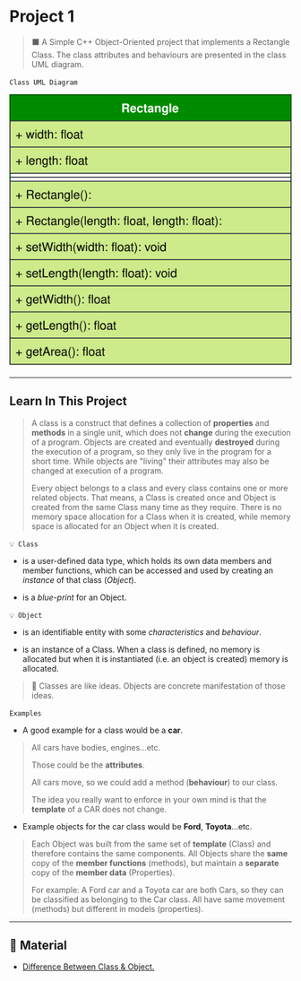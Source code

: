 # Project 1

> ⬛ A Simple C++ Object-Oriented project that implements a Rectangle Class. 
>The class attributes and behaviours are presented in the class UML diagram.

`Class UML Diagram`

![Rectangle Class UML](../_images/project-01-uml.svg)

---

## Learn In This Project

>   A class is a construct that defines a collection of __properties__ and __methods__ in a single unit, which does not __change__ during the execution of a program. Objects are created and eventually __destroyed__ during the execution of a program, so they only live in the program for a short time. While objects are "living" their attributes may also be changed at execution of a program.
>
>   Every object belongs to a class and every class contains one or more related objects. That means, a Class is created once and Object is created from the same Class many time as they require. There is no memory space allocation for a Class when it is created, while memory space is allocated for an Object when it is created.



`💡 Class`
    
- is a user-defined data type, which holds its own data members and member functions, which can be accessed and used by creating an _instance_ of that class (_Object_).

- is a _blue-print_ for an Object.

`💡 Object`

- is an identifiable entity with some _characteristics_ and _behaviour_. 

- is an instance of a Class. When a class is defined, no memory is allocated but when it is instantiated (i.e. an object is created) memory is allocated.

> 📃 Classes are like ideas. Objects are concrete manifestation of those ideas.

`Examples`

- A good example for a class would be a __car__.
> All cars have bodies, engines...etc. 
>
> Those could be the __attributes__.
>
> All cars move, so we could add a method (__behaviour__) to our class.
>
> The idea you really want to enforce in your own mind is that the __template__ of a CAR does not change.

- Example objects for the car class would be __Ford__, __Toyota__...etc.
> Each Object was built from the same set of __template__ (Class) and therefore contains the same components. All Objects share the __same__ copy of the __member functions__ (methods), but maintain a __separate__ copy of the __member data__ (Properties).
>
> For example: A Ford car and a Toyota car are both Cars, so they can be classified as belonging to the Car class. All have same movement (methods) but different in models (properties).


---
## 🔖 Material

- [Difference Between Class & Object.](http://net-informations.com/faq/oops/classobject.htm)